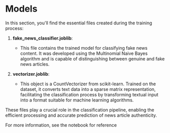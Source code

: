 # Models

In this section, you'll find the essential files created during the training process:

1. **fake_news_classifier.joblib**:
   - This file contains the trained model for classifying fake news content. It was developed using the Multinomial Naive Bayes algorithm and is capable of distinguishing between genuine and fake news articles.

2. **vectorizer.joblib**:
   - This object is a CountVectorizer from scikit-learn. Trained on the dataset, it converts text data into a sparse matrix representation, facilitating the classification process by transforming textual input into a format suitable for machine learning algorithms.

These files play a crucial role in the classification pipeline, enabling the efficient processing and accurate prediction of news article authenticity.

For more information, see the notebook for reference